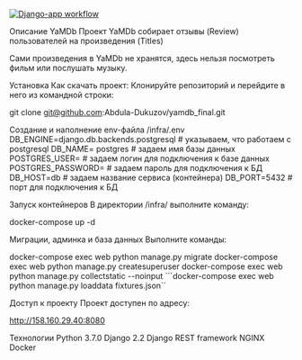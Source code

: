 [![Django-app workflow](https://github.com/Abdula-Dukuzov/yamdb_final/actions/workflows/yamdb_workflow.yml/badge.svg)](https://github.com/Abdula-Dukuzov/yamdb_final/actions/workflows/yamdb_workflow.yml)

Описание YaMDb
Проект YaMDb собирает отзывы (Review) пользователей на произведения (Titles)

Сами произведения в YaMDb не хранятся, здесь нельзя посмотреть фильм или послушать музыку.

Установка
Как скачать проект:
Клонируйте репозиторий и перейдите в него из командной строки:

git clone git@github.com:Abdula-Dukuzov/yamdb_final.git

Создание и наполнение env-файла /infra/.env
DB_ENGINE=django.db.backends.postgresql # указываем, что работаем с postgresql DB_NAME= postgres # задаем имя базы данных POSTGRES_USER= # задаем логин для подключения к базе данных POSTGRES_PASSWORD= # задаем пароль для подключения к БД DB_HOST=db # задаем название сервиса (контейнера) DB_PORT=5432 # порт для подключения к БД

Запуск контейнеров
В директории /infra/ выполните команду:

docker-compose up -d

Миграции, админка и база данных
Выполните команды:

docker-compose exec web python manage.py migrate docker-compose exec web python manage.py createsuperuser docker-compose exec web python manage.py collectstatic --noinput ```docker-compose exec web python manage.py loaddata fixtures.json``

Доступ к проекту
Проект доступен по адресу:

http://158.160.29.40:8080

Технологии
Python 3.7.0
Django 2.2
Django REST framework
NGINX
Docker